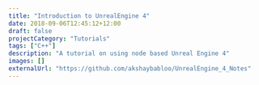 ```yaml
---
title: "Introduction to UnrealEngine 4"
date: 2018-09-06T12:45:12+12:00
draft: false
projectCategory: "Tutorials"
tags: ["C++"]
description: "A tutorial on using node based Unreal Engine 4"
images: []
externalUrl: "https://github.com/akshaybabloo/UnrealEngine_4_Notes"
---
```

